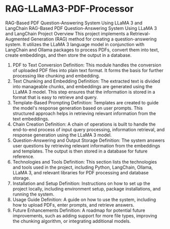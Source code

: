 # RAG-LLaMA3-PDF-Processor
RAG-Based PDF Question-Answering System Using LLaMA 3 and LangChain
RAG-Based PDF Question-Answering System Using LLaMA 3 and LangChain
Project Overview
This project implements a Retrieval-Augmented Generation (RAG) method for creating a question-answering system. It utilizes the LLaMA 3 language model in conjunction with LangChain and Ollama packages to process PDFs, convert them into text, create embeddings, and then store the output in a database.

1. PDF to Text Conversion
Definition: This module handles the conversion of uploaded PDF files into plain text format. It forms the basis for further processing like chunking and embedding.
2. Text Chunking and Embedding
Definition: The extracted text is divided into manageable chunks, and embeddings are generated using the LLaMA 3 model. This step ensures that the information is stored in a format that is easy to retrieve and query.
3. Template-Based Prompting
Definition: Templates are created to guide the model's response generation based on user prompts. This structured approach helps in retrieving relevant information from the text embeddings.
4. Chain Creation
Definition: A chain of operations is built to handle the end-to-end process of input query processing, information retrieval, and response generation using the LLaMA 3 model.
5. Question-Answering and Output Storage
Definition: The system answers user questions by retrieving relevant information from the embeddings and templates. The output is then stored in a database for future reference.
6. Technologies and Tools
Definition: This section lists the technologies and tools used in the project, including Python, LangChain, Ollama, LLaMA 3, and relevant libraries for PDF processing and database storage.
7. Installation and Setup
Definition: Instructions on how to set up the project locally, including environment setup, package installations, and running the system.
8. Usage Guide
Definition: A guide on how to use the system, including how to upload PDFs, enter prompts, and retrieve answers.
9. Future Enhancements
Definition: A roadmap for potential future improvements, such as adding support for more file types, improving the chunking algorithm, or integrating additional models.
